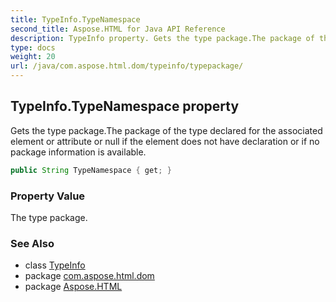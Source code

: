 ```yaml
---
title: TypeInfo.TypeNamespace
second_title: Aspose.HTML for Java API Reference
description: TypeInfo property. Gets the type package.The package of the type declared for the associated element or attribute or null if the element does not have declaration or if no package information is available
type: docs
weight: 20
url: /java/com.aspose.html.dom/typeinfo/typepackage/
---
```

## TypeInfo.TypeNamespace property

Gets the type package.The package of the type declared for the associated element or attribute or null if the element does not have declaration or if no package information is available.

```java
public String TypeNamespace { get; }
```

### Property Value

The type package.

### See Also

* class [TypeInfo](../)
* package [com.aspose.html.dom](../../typeinfo/)
* package [Aspose.HTML](../../../)
